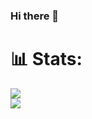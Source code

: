 ### Hi there 👋
# 📊 Stats:
![](https://github-readme-stats.vercel.app/api?username=JuanJmf&theme=swift&hide_border=false&include_all_commits=true&count_private=true)<br/>
![](https://github-readme-stats.vercel.app/api/top-langs/?username=JuanJmf&theme=swift&hide_border=false&include_all_commits=true&count_private=true&layout=compact)

<!--
**JuanJmf/JuanJmf** is a ✨ _special_ ✨ repository because its `README.md` (this file) appears on your GitHub profile.

Here are some ideas to get you started:

- 🔭 I’m currently working on ...
- 🌱 I’m currently learning ...
- 👯 I’m looking to collaborate on ...
- 🤔 I’m looking for help with ...
- 💬 Ask me about ...
- 📫 How to reach me: ...
- 😄 Pronouns: ...
- ⚡ Fun fact: ...
-->
